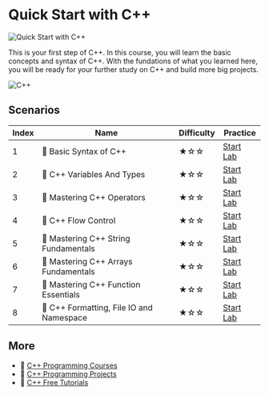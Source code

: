 # Quick Start with C++

![Quick Start with C++](https://cover-creator.appbot.io/quick-start-with-cpp.png)

This is your first step of C++. In this course, you will learn the basic concepts and syntax of C++. With the fundations of what you learned here, you will be ready for your further study on C++ and build more big projects.

![C++](https://img.shields.io/badge/C++-whitesmoke?style=for-the-badge&logo=c++)


## Scenarios

|   Index | Name                                    | Difficulty   | Practice                                                             |
|---------|-----------------------------------------|--------------|----------------------------------------------------------------------|
|       1 | 📖 Basic Syntax of C++                   | ★☆☆          | <a target='_blank' href='https://labex.io/labs/178534'>Start Lab</a> |
|       2 | 📖 C++ Variables And Types               | ★☆☆          | <a target='_blank' href='https://labex.io/labs/178540'>Start Lab</a> |
|       3 | 📖 Mastering C++ Operators               | ★☆☆          | <a target='_blank' href='https://labex.io/labs/178538'>Start Lab</a> |
|       4 | 📖 C++ Flow Control                      | ★☆☆          | <a target='_blank' href='https://labex.io/labs/178536'>Start Lab</a> |
|       5 | 📖 Mastering C++ String Fundamentals     | ★☆☆          | <a target='_blank' href='https://labex.io/labs/178539'>Start Lab</a> |
|       6 | 📖 Mastering C++ Arrays Fundamentals     | ★☆☆          | <a target='_blank' href='https://labex.io/labs/178535'>Start Lab</a> |
|       7 | 📖 Mastering C++ Function Essentials     | ★☆☆          | <a target='_blank' href='https://labex.io/labs/178537'>Start Lab</a> |
|       8 | 📖 C++ Formatting, File IO and Namespace | ★☆☆          | <a target='_blank' href='https://labex.io/labs/178541'>Start Lab</a> |

## More

- 🔗 [C++ Programming Courses](https://github.com/labex-labs/awesome-programming-courses)
- 🔗 [C++ Programming Projects](https://github.com/labex-labs/awesome-programming-projects)
- 🔗 [C++ Free Tutorials](https://github.com/labex-labs/cpp-free-tutorials)

